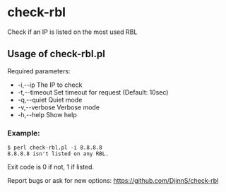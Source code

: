 # check-rbl

Check if an IP is listed on the most used RBL

## Usage of check-rbl.pl

Required parameters:
  * -i,--ip         The IP to check
  * -t,--timeout    Set timeout for request (Default: 10sec)
  * -q,--quiet      Quiet mode
  * -v,--verbose	Verbose mode
  * -h,--help       Show help
	</ul>

<h3>Example:</h3>

	$ perl check-rbl.pl -i 8.8.8.8
	8.8.8.8 isn't listed on any RBL.

Exit code is 0 if not, 1 if listed.

Report bugs or ask for new options: https://github.com/DjinnS/check-rbl

